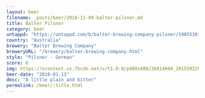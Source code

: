 ```yaml
---
layout: beer
filename: _posts/beer/2016-11-09-balter-pilsner.md
title: Balter Pilsner
category: beer
untappd: "https://untappd.com/b/balter-brewing-company-pilsner/1905538"
country: "Australia"
brewery: "Balter Brewing Company"
breweryURL: "/brewery/balter-brewing-company.html"
style: "Pilsner - German"
score: 6
img: https://scontent.xx.fbcdn.net/v/t1.0-0/p480x480/26814604_10155922802943745_7590879348130754179_n.jpg?_nc_cat=106&_nc_oc=AQkh0XUx8o0vgEHgKs7yyivt8rD_yEv9PFbEkis6Q8u2R6UDGHo7h6BxpXVC2Og4eqQ&_nc_ht=scontent.xx&oh=e100205b59a47edb12c45f0a01f39e4d&oe=5DAB5DDB
beer-date: "2018-01-13"
desc: "A little plain and bitter"
permalink: /beer/:title.html
---
```

